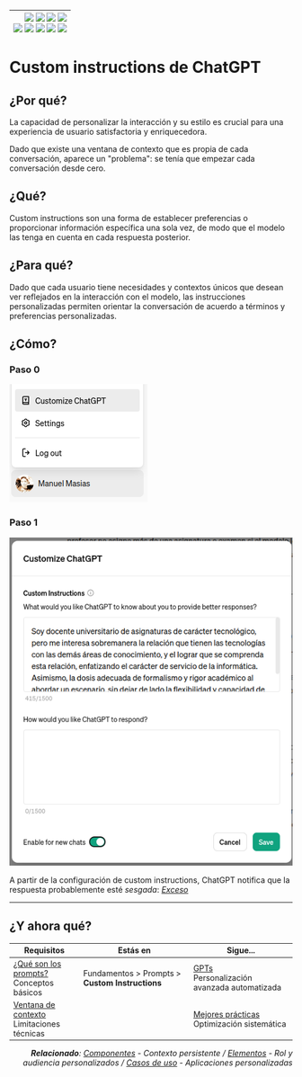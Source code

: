 <div align=right>

|[![](https://img.shields.io/badge/-Inicio-FFF?style=flat&logo=Emlakjet&logoColor=black)](/README.md) [![](https://img.shields.io/badge/-Introducción-FFF?style=flat&logo=abbrobotstudio&logoColor=black)](/documentos/intro.md) [![](https://img.shields.io/badge/-Modelos_de_lenguaje-FFF?style=flat&logo=LiveChat&logoColor=black)](/documentos/LLMs.md) [![](https://img.shields.io/badge/-Panorámica-FFF?style=flat&logo=openstreetmap&logoColor=black)](/documentos/panoramica.md)<br>  [![](https://img.shields.io/badge/-Prompts-FFF?style=flat&logo=Proton&logoColor=black)](/documentos/prompts/README.md) [![](https://img.shields.io/badge/-Ing,_de_prompts-FFF?style=flat&logo=googleearthengine&logoColor=black)](/documentos/ingenieriaDePrompts/README.md) [![](https://img.shields.io/badge/-Patrones-FFF?style=flat&logo=textpattern&logoColor=black)](/documentos/ingenieriaDePrompts/patrones/README.md) [![](https://img.shields.io/badge/8vP-FFF?style=flat&logo=v8&logoColor=black)](/documentos/prompts/mejoresPracticas/8virtudesDelPrompting.md) [![](https://img.shields.io/badge/-Casos_de_uso-FFF?style=flat&logo=gitbook&logoColor=black)](/documentos/casosDeUso/README.md)|
|-:|

</div>

# Custom instructions de ChatGPT

## ¿Por qué?

La capacidad de personalizar la interacción y su estilo es crucial para una experiencia de usuario satisfactoria y enriquecedora.

Dado que existe una ventana de contexto que es propia de cada conversación, aparece un "problema": se tenía que empezar cada conversación desde cero.

## ¿Qué?

Custom instructions son una forma de establecer preferencias o proporcionar información específica una sola vez, de modo que el modelo las tenga en cuenta en cada respuesta posterior.

## ¿Para qué?

Dado que cada usuario tiene necesidades y contextos únicos que desean ver reflejados en la interacción con el modelo, las instrucciones personalizadas permiten orientar la conversación de acuerdo a términos y preferencias personalizadas.

## ¿Cómo?

### Paso 0

![](/documentos/imagenes/customInstructions0000.png)

### Paso 1

![](/documentos/imagenes/customInstructions0001.png)


A partir de la configuración de custom instructions, ChatGPT notifica que la respuesta probablemente esté *sesgada*: [*Exceso*](https://chat.openai.com/share/b505d7b7-c852-4987-bfc0-af7d800fae11)

---

## ¿Y ahora qué?

<div align=right>

|Requisitos|Estás en|Sigue...|
|-|-|-|
|[¿Qué son los prompts?](README.md)<br>Conceptos básicos|Fundamentos > Prompts > **Custom Instructions**|[GPTs](GPTs.md)<br>Personalización avanzada automatizada
|[Ventana de contexto](ventanaDeContexto.md)<br>Limitaciones técnicas||[Mejores prácticas](mejoresPracticas/README.md)<br>Optimización sistemática

<i>**Relacionado**: [Componentes](componentes.md) - Contexto persistente / [Elementos](elementos.md) - Rol y audiencia personalizados / [Casos de uso](../casosDeUso/README.md) - Aplicaciones personalizadas</i>

</div>